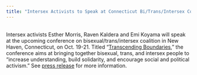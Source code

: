 ```yaml
---
title: "Intersex Activists to Speak at Connecticut Bi/Trans/Intersex Conference"
---
```


<br>Intersex activists Esther Morris, Raven Kaldera and Emi Koyama will speak at the upcoming conference on bisexual/trans/intersex coalition in New Haven, Connecticut, on Oct. 19-21. Titled &#8220;[Transcending Boundaries][1],&#8221; the conference aims at bringing together bisexual, trans, and intersex people to &#8220;increase understanding, build solidarity, and encourage social and political activism.&#8221; See [press release][2] for more information.<br><br>

 [1]: http://www.transcendingboundaries.org/
 [2]: /pr/pr20011009.html